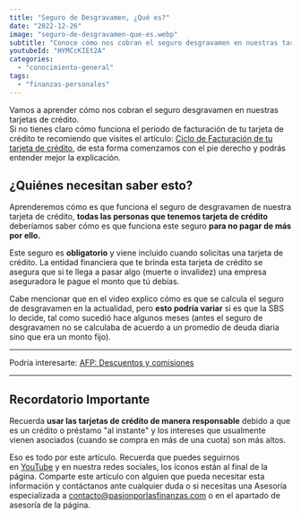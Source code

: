 ```yaml
---
title: "Seguro de Desgravamen, ¿Qué es?"
date: "2022-12-26"
image: "seguro-de-desgravamen-que-es.webp"
subtitle: "Conoce cómo nos cobran el seguro desgravamen en nuestras tarjetas de crédito"
youtubeId: "HYMCcKIEt2A"
categories: 
  - "conocimiento-general"
tags: 
  - "finanzas-personales"
---
```



Vamos a aprender cómo nos cobran el seguro desgravamen en nuestras tarjetas de crédito.  
Si no tienes claro cómo funciona el periodo de facturación de tu tarjeta de crédito te recomiendo que visites el artículo: [Ciclo de Facturación de tu tarjeta de crédito](https://pasionporlasfinanzas.com/ciclo-de-facturacion-de-tu-tarjeta-de-credito/), de esta forma comenzamos con el pie derecho y podrás entender mejor la explicación.

## ¿Quiénes necesitan saber esto?

Aprenderemos cómo es que funciona el seguro de desgravamen de nuestra tarjeta de crédito, **todas las personas que tenemos tarjeta de crédito** deberíamos saber cómo es que funciona este seguro **para no pagar de más por ello.**

Este seguro es **obligatorio** y viene incluido cuando solicitas una tarjeta de crédito. La entidad financiera que te brinda esta tarjeta de crédito se asegura que si te llega a pasar algo (muerte o invalidez) una empresa aseguradora le pague el monto que tú debías.

Cabe mencionar que en el video explico cómo es que se calcula el seguro de desgravamen en la actualidad, pero **esto podría variar** si es que la SBS lo decide, tal como sucedió hace algunos meses (antes el seguro de desgravamen no se calculaba de acuerdo a un promedio de deuda diaria sino que era un monto fijo).

* * *

Podría interesarte: [AFP: Descuentos y comisiones](https://pasionporlasfinanzas.com/afp-descuentos-y-comisiones/)

* * *

## Recordatorio Importante

  
Recuerda **usar las tarjetas de crédito de manera responsable** debido a que es un crédito o préstamo "al instante" y los intereses que usualmente vienen asociados (cuando se compra en más de una cuota) son más altos.

Eso es todo por este artículo. Recuerda que puedes seguirnos en [YouTube](https://www.youtube.com/@PasionporlasFinanzas) y en nuestra redes sociales, los íconos están al final de la página. Comparte este artículo con alguien que pueda necesitar esta información y contáctanos ante cualquier duda o si necesitas una Asesoría especializada a [contacto@pasionporlasfinanzas.com](mailto:contacto@pasionporlasfinanzas.com) o en el apartado de asesoría de la página.
